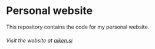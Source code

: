 # Personal website

This repository contains the code for my personal website.

###### Visit the website at [aiken.si](https://aiken.si)